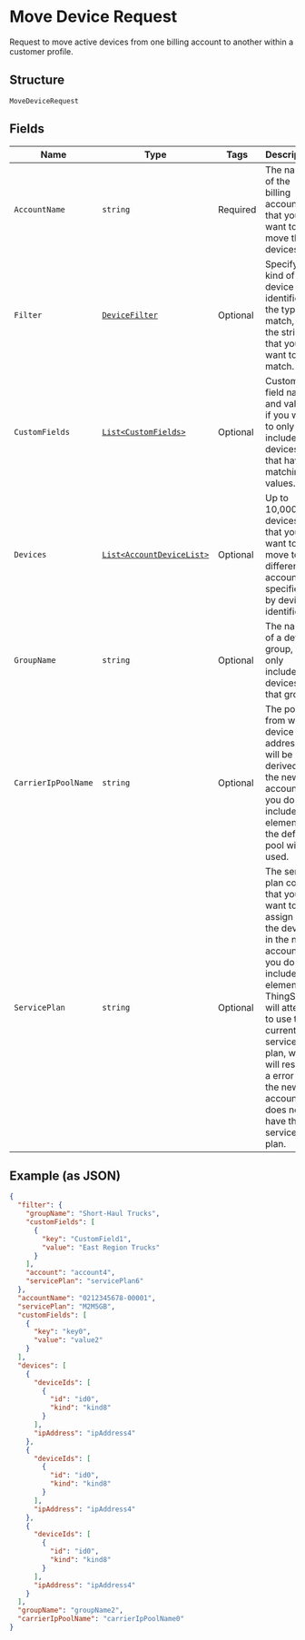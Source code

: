 
# Move Device Request

Request to move active devices from one billing account to another within a customer profile.

## Structure

`MoveDeviceRequest`

## Fields

| Name | Type | Tags | Description |
|  --- | --- | --- | --- |
| `AccountName` | `string` | Required | The name of the billing account that you want to move the devices to. |
| `Filter` | [`DeviceFilter`](../../doc/models/device-filter.md) | Optional | Specify the kind of the device identifier, the type of match, and the string that you want to match. |
| `CustomFields` | [`List<CustomFields>`](../../doc/models/custom-fields.md) | Optional | Custom field names and values, if you want to only include devices that have matching values. |
| `Devices` | [`List<AccountDeviceList>`](../../doc/models/account-device-list.md) | Optional | Up to 10,000 devices that you want to move to a different account, specified by device identifier. |
| `GroupName` | `string` | Optional | The name of a device group, to only include devices in that group. |
| `CarrierIpPoolName` | `string` | Optional | The pool from which device IP addresses will be derived in the new account. If you do not include this element, the default pool will be used. |
| `ServicePlan` | `string` | Optional | The service plan code that you want to assign to the devices in the new account. If you do not include this element, ThingSpace will attempt to use the current service plan, which will result in a error if the new account does not have that service plan. |

## Example (as JSON)

```json
{
  "filter": {
    "groupName": "Short-Haul Trucks",
    "customFields": [
      {
        "key": "CustomField1",
        "value": "East Region Trucks"
      }
    ],
    "account": "account4",
    "servicePlan": "servicePlan6"
  },
  "accountName": "0212345678-00001",
  "servicePlan": "M2M5GB",
  "customFields": [
    {
      "key": "key0",
      "value": "value2"
    }
  ],
  "devices": [
    {
      "deviceIds": [
        {
          "id": "id0",
          "kind": "kind8"
        }
      ],
      "ipAddress": "ipAddress4"
    },
    {
      "deviceIds": [
        {
          "id": "id0",
          "kind": "kind8"
        }
      ],
      "ipAddress": "ipAddress4"
    },
    {
      "deviceIds": [
        {
          "id": "id0",
          "kind": "kind8"
        }
      ],
      "ipAddress": "ipAddress4"
    }
  ],
  "groupName": "groupName2",
  "carrierIpPoolName": "carrierIpPoolName0"
}
```

